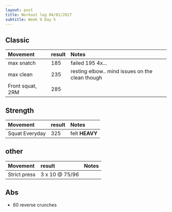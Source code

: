```yaml
---
layout: post
title: Workout log 04/01/2017
subtitle: Week 9 Day 5
---
```


## Classic

| Movement | result | Notes |
| :------ | :--- | :--- |
| max snatch |  185 | failed 195 4x...  | 
| max clean | 235 |  resting elbow.. mind issues on the clean though| 
| Front squat, 2RM | 285 | |

## Strength

| Movement | result | Notes |
| :------ |:--- | :--- |
| Squat Everyday | 325 | felt **HEAVY** | 

## other

| Movement | result | Notes |
| :------ |:--- | :--- |
| Strict press | 3 x 10 @ 75/96 |  | 

## Abs

* 60 reverse crunches